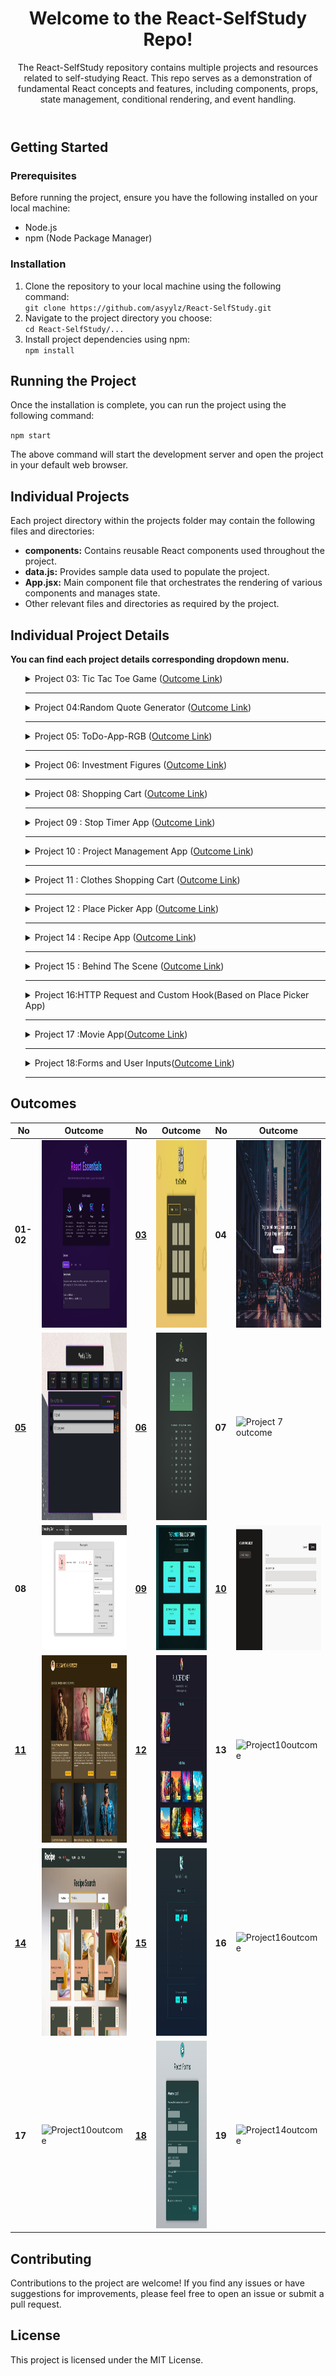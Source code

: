 <body>
  <header>
    <h1>Welcome to the React-SelfStudy Repo!</h1>
    <p>The React-SelfStudy repository contains multiple projects and resources related to self-studying React. This repo
      serves as a demonstration of fundamental React concepts and features, including components, props, state
      management, conditional rendering, and event handling.</p>
  </header>
  <section id="getting-started">
    <h2>Getting Started</h2>
    <h3>Prerequisites</h3>
    <p>Before running the project, ensure you have the following installed on your local machine:</p>
    <ul>
      <li>Node.js</li>
      <li>npm (Node Package Manager)</li>
    </ul>
    <h3>Installation</h3>
    <ol>
      <li>Clone the repository to your local machine using the following command:</li>
      <code>git clone https://github.com/asyylz/React-SelfStudy.git</code>
      <li>Navigate to the project directory you choose:</li>
      <code>cd React-SelfStudy/...</code>
      <li>Install project dependencies using npm:</li>
      <code>npm install</code>
    </ol>
  </section>

  <section id="running-project">
    <h2>Running the Project</h2>
    <p>Once the installation is complete, you can run the project using the following command:</p>
    <code>npm start</code>
    <p>The above command will start the development server and open the project in your default web browser.</p>
  </section>

  <section id="individual-projects">
    <h2>Individual Projects</h2>
    <p>Each project directory within the projects folder may contain the following files and directories:</p>
    <ul>
      <li><strong>components:</strong> Contains reusable React components used throughout the project.</li>
      <li><strong>data.js:</strong> Provides sample data used to populate the project.</li>
      <li><strong>App.jsx:</strong> Main component file that orchestrates the rendering of various components and
        manages state.</li>
      <li>Other relevant files and directories as required by the project.</li>
    </ul>
  </section>
  <section id="individual-readmes">
    <h2>Individual Project Details</h2>
    <p><strong>You can find each project details corresponding dropdown menu.</strong></p>
    <ul>
      <!-- -------------------- Project-3 -------------------- -->
      <details>
        <summary>Project 03: Tic Tac Toe Game (<a href="https://glittery-tapioca-e95324.netlify.app/">Outcome Link</a>)
        </summary>
        <br>
        <p> <strong>
            <h3>Description:</h3>
          </strong> This is a simple project management app built with React. It allows users to
          create projects, add tasks to projects, and manage tasks within projects.
          <strong>
            <h3>Features:</h3>
          </strong>
          <em>Player Name Editing:</em> Users can edit the name of a player by clicking the "Edit" button next to the
          player's name.
          <br>
          <em>Dynamic Display:</em>The component dynamically switches between displaying the player's name as text or as
          an editable input field based on user interaction.
          <br>
          <em>Save Changes:</em>Users can save changes made to the player's name by clicking the "Save" button.
          <br>
          <strong>
            <h3>Notes:</h3>
          </strong>
          This project was created as part of an educational course on Udemy and is intended for learning purposes only.
          All credit for the project idea and implementation goes to the course instructors and authors.
        </p>
      </details>
      <hr>
      <!-- -------------------- Project-4 -------------------- -->
      <details>
        <summary>Project 04:Random Quote Generator (<a href="https://quotegenerator-asy.netlify.app/">Outcome Link</a>)
        </summary>
        <br>
        <p> <strong>
            <h3>Description:</h3>
          </strong> This simple yet powerful application is designed to inspire and motivate you with a variety of
          quotes. Built with React and JavaScript, the app demonstrates the practical use of these technologies in a fun
          and engaging project.
          <strong>
            <h3>Features:</h3>
          </strong>
          <em>Random Quote Generation:</em> Get a new random quote at the click of a button.
          <br>
        </p>
      </details>
      <hr>
      <!-- -------------------- Project-5 -------------------- -->
      <details>
        <summary>Project 05: ToDo-App-RGB (<a href="https://to-do-app-rgb-style.vercel.app/">Outcome Link</a>)
        </summary>
        <br>
        <p> <strong>
            <h3>You can reach its own repo</h3>(<a
              href="https://github.com/asyylz/React-SelfStudy/tree/main/05-ToDo-App-RGB">here</a>)
          </strong>
        </p>
      </details>
      <hr>
      <!-- -------------------- Project-6 -------------------- -->
      <details>
        <summary>Project 06: Investment Figures (<a href="https://investmentfigures.netlify.app/">Outcome Link</a>)
        </summary>
        <br>
        <p> <strong>
            <h3>Description:</h3>
          </strong> The Investment Figures App is designed to help users track and analyze their investment portfolios.
          Whether you are an individual investor or a financial advisor, this app provides essential tools to manage
          your investments efficiently. The app offers a user-friendly interface to input, view, and analyze investment
          data, helping you make informed financial decisions.
          <strong>
            <h3>Features:</h3>
          </strong>
          <em>User Input Forms:</em> Easily input your investment details such as initial investment, annual investment,
          expected return, and duration using a user-friendly form interface.
          <br>
        </p>
      </details>
      <hr>
      <!-- -------------------- Project-7 -------------------- -->
      <!-- -------------------- Project-8 -------------------- -->
      <details>
        <summary>Project 08: Shopping Cart (<a href="https://asy-shoppingcart.netlify.app/">Outcome Link</a>)
        </summary>
        <br>
        <p> <strong>
            <h3>Description:</h3>
          </strong>The Simple Shopping Cart App is a lightweight web application that allows users to add products to a
          shopping cart. It provides a straightforward interface for managing products, including their names, images,
          prices, and quantities. Whether you're building a prototype or a small-scale e-commerce platform, this app
          offers essential functionality for handling product data and user interactions.
          <strong>
            <h3>Features:</h3>
          </strong>
          <em>Add Products:</em>Easily add new products to the shopping cart by providing details such as product name,
          image, price, and quantity.
          <br>
          <em>View Product Details:</em> Each product displayed in the cart includes essential information like name,
          image, price, and quantity.
          <br>
          <em>Update Product Quantities:</em>Modify the quantity of products in the cart to adjust for changes in user
          preferences or availability.
          <br>
          <em>Responsive Design:</em>Enjoy a seamless user experience on various devices, including desktops, tablets,
          and smartphones, thanks to the app's responsive design.
          <br>
        </p>
      </details>
      <hr>
      <!-- -------------------- Project-9 -------------------- -->
      <details>
        <summary>Project 09 : Stop Timer App (<a href="https://eclectic-belekoy-7f7658.netlify.app/">Outcome Link</a>)
        </summary>
        <br>
        <p> <strong>
            <h3>Description:</h3>
          </strong>
          The Timer Challenge component is a React component designed to facilitate timed challenges or activities. It
          includes features for starting, stopping, and resetting a timer, as well as displaying the remaining time and
          managing a modal dialog for displaying results.
          <strong>
            <h3>Features:</h3>
          </strong>
          <em>Timer Management:</em>Start, stop, and reset the timer for the challenge.
          <br>
          <em>Dynamic Display:</em>Display the remaining time dynamically during the challenge.
          <br>
          <em>Result Modal:</em>Open a modal dialog to display the results of the challenge upon completion.
          <br>
          <strong>
            <h3>Notes:</h3>
          </strong>
          This project was created as part of an educational course on Udemy and is intended for learning purposes only.
          All credit for the project idea and implementation goes to the course instructors and authors.
        </p>
      </details>
      <hr>
      <!-- -------------------- Project-10 -------------------- -->
      <details>
        <summary>Project 10 : Project Management App (<a href="https://managementproject.netlify.app/">Outcome Link</a>)
        </summary>
        <br>
        <p> <strong>
            <h3>Description:</h3>
          </strong> This is a simple project management app built with React. It allows users to
          create projects, add tasks to projects, and manage tasks within projects.
          <strong>
            <h3>Features:</h3>
          </strong>
          <em>Project Management:</em> Users can create new projects, view existing projects, and delete projects.
          <br>
          <em>Task Management:</em>Within each project, users can add tasks, delete tasks, and view all tasks associated
          with the project.
          <br>
          <strong>
            <h3>Usage:</h3>
          </strong>
          <em>Creating a Project:</em> Click on the "Add Project" button in the sidebar to create a new project. Enter
          the project details and click "Save".
          <br>
          <em>Managing Tasks:</em> Select a project from the sidebar to view and manage tasks associated with that
          project. You can add tasks, delete tasks, and view all tasks.
          <br>
          <em>Deleting a Project:</em> To delete a project, select the project from the sidebar and click the "Delete
          Project"
          button.
          <br>
          <strong>
            <h3>Notes:</h3>
          </strong>
          This project was created as part of an educational course on Udemy and is intended for learning purposes only.
          All credit for the project idea and implementation goes to the course instructors and authors.
        </p>
      </details>
      <hr>
      <!-- -------------------- Project-11 -------------------- -->
      <details>
        <summary>Project 11 : Clothes Shopping Cart (<a href="https://elegantclothesshopping.netlify.app/">Outcome
            Link</a>)
        </summary>
        <br>
        <p> <strong>
            <h3>Description:</h3>
          </strong>The Clothes Shopping Site is an interactive and user-friendly web application designed for online
          shopping. This site allows users to browse a variety of clothing items, add them to their cart, and view their
          selections in a modal cart. The application leverages the Context API to manage state efficiently, providing a
          seamless shopping experience.
          <strong>
            <h3>Features:</h3>
          </strong>
          <em>Product Catalog:</em>Browse a diverse collection of clothing items with detailed descriptions and
          images.
          <br>
          <em>Add to Cart:</em>Easily add selected clothing items to the shopping cart with a single click.
          <br>
          <em>Modal Cart:</em>View the contents of the shopping cart in a sleek modal that overlays the current
          page, allowing users to review their selections without navigating away from the product catalog.
          <br>
          <em>Context API for State Management:</em>Utilize the Context API for efficient and centralized state
          management, ensuring consistent and reliable updates to the cart across the application.
          <br>
          <em>Quantity Adjustment:</em>Adjust the quantity of items in the cart directly from the modal, making
          it easy to increase or decrease the number of items.
          <br>
          <strong>
            <h3>Notes:</h3>
          </strong>
          This project was created as part of an educational course on Udemy and is intended for learning purposes only.
          All credit for the project idea and implementation goes to the course instructors and authors.
        </p>
      </details>
      <hr>
      <!-- -------------------- Project-12 -------------------- -->
      <details>
        <summary>Project 12 : Place Picker App (<a href="https://placechose.netlify.app/">Outcome Link</a>)
        </summary>
        <br>
        <p> <strong>
            <h3>Description:</h3>
          </strong>The "PlacePicker" app allows users to create and manage their personal collection of places they
          would like to visit or have visited. With a user-friendly interface, users can easily browse through available
          places, select them for their collection, and remove them if needed. The app also provides a feature to sort
          available places based on the user's current location, making it convenient for users to discover nearby
          places of interest.
          <strong>
            <h3>Features:</h3>
          </strong>
          <em>Personalized Collection:</em> Users can create their own collection of places they want to visit or have
          visited, making it easy to keep track of their travel goals and experiences.
          <br>
          <em>Geolocation Sorting:</em>Utilizing geolocation services, the app sorts available places based on the
          user's current location, enabling users to discover nearby attractions effortlessly.
          <br>
          <em>Modal Confirmation: </em> When removing a selected place from their collection, users are presented with a
          modal confirmation dialog to ensure accurate removal.
          <br>
          <em>ProgressBar:</em>A customizable progress bar component that displays the remaining time and triggers a
          callback function when the timer expires.
          <br>
          <strong>
            <h3>Notes:</h3>
          </strong>
          This project was created as part of an educational course on Udemy and is intended for learning purposes only.
          All credit for the project idea and implementation goes to the course instructors and authors.
        </p>
      </details>
      <hr>
      <!-- -------------------- Project-14-------------------- -->
      <details>
        <summary>Project 14 : Recipe App (<a href="https://recipereciperecipe.netlify.app/">Outcome Link</a>)
        </summary>
        <br>
        <p> <strong>
            <h3>Description:</h3>
          </strong>The Recipe app is a web application designed to provide users with a convenient way to discover,
          save, and organize their favorite recipes. With an intuitive user interface and a vast database of recipes,
          users can explore a variety of dishes, find inspiration for their next meal, and create a personalized
          collection of favorite recipes.
          <strong>
            <h3>Features:</h3>
          </strong>
          <u><b>Search Recipes:</b></u> Users can search for recipes based on dish name or meal types.
          <br>
          <u><b>Save Favorites:</b></u>Logged-in users can save their favorite recipes to access them later with ease.
          Saved recipes are associated with the user's account.
          <br>
          <u><b>User Registration:</b></u>New users can register for an account by providing basic information such as
          name, email address, and password.
          <br>
          <u><b>User Login:</b></u>When a user interacts with the application, their data, including favorite recipes,
          is
          stored in the browser's local storage.
          This allows users to maintain their favorite recipes across different sessions without the need for
          server-side storage.
          <br>
          <u><b>Storing User Data:</b></u>Registered users can securely log in to their accounts using their email
          address
          and password.
          <br>
          <u><b>Responsive Design:</b></u>The app is optimized for various devices, including desktops, tablets, and
          mobile phones, ensuring a seamless user experience across platforms.
          <br>
        </p>
      </details>
      <hr>
      <!-- -------------------- Project-15 -------------------- -->
      <details>
        <summary>Project 15 : Behind The Scene (<a href="https://behindthescene-asy.netlify.app/">Outcome Link</a>)
        </summary>
        <br>
        <p> <strong>
            <h3>Description:</h3>
          </strong>This React application features a simple counter component that allows users to increment or
          decrement a numeric value. Additionally, it provides functionality to track the history of counter changes and
          determine whether the initial counter value is a prime number. With a straightforward interface it tracks
          numeric values and analyzes their properties. By displaying the prime number status of the initial value and
          maintaining a history of changes, users can gain insights into the behavior of the counter over time.
        <h3>Features:</h3>
        </strong>
        <u><b>Increment and Decrement:</b></u>Users can increment or decrement the counter value using the provided
        buttons.
        <br>
        <u><b>Prime Number Check: </b></u>The application determines whether the initial counter value is a prime number
        and displays the result.
        <br>
        <u><b>Counter History:</b></u>The app maintains a history of counter changes, showing the value and the
        direction of change (increment or decrement).
        <br>
        <u><b>useState, useMemo, useCallback, useEffect:</b></u>React hooks are utilized for managing component state,
        memoization, event handling, and side effects.
        <br>
        <u><b>Aim:</b></u>The Counter App aims to provide insights into the inner workings of React, helping developers
        grasp fundamental concepts and mechanisms that power React applications. By examining the codebase and observing
        the app's behavior, users can gain a deeper understanding of the key concepts.
        <strong>
          <h3>Notes:</h3>
        </strong>
        This project was created as part of an educational course on Udemy and is intended for learning purposes only.
        All credit for the project idea and implementation goes to the course instructors and authors.
        </p>
      </details>
      <hr>
      <!-- -------------------- Project-16 -------------------- -->
      <details>
        <summary>Project 16:HTTP Request and Custom Hook(Based on Place Picker App)
        </summary>
        <br>
        This project consists of both front-end and back-end components based on Place Picker App in project
        11, named Place Picker.The PlacePicker app consists of a Node.js back-end using Express for handling HTTP
        requests and a React front-end for user interaction. It allows users to manage their collection of places, with
        features for adding, removing, and updating places both locally and on the server. The project demonstrates
        concepts such as server setup, HTTP communication, state management, component composition, and error handling
        in both the back-end and front-end contexts.
        <br>
        <p> <strong>
            <h3>Back-end (Node.js with Express):</h3>
          </strong>
          <u><b>Express Server Setup:</b></u>An Express server is set up to handle HTTP requests.
          <br>
          <u><b>Static File Serving:</b></u> The express.static middleware serves static files from the "images"
          directory.
          <br>
          <u><b>Body Parsing Middleware:</b></u>The body-parser middleware is used to parse incoming JSON requests.
          <br>
          <u><b>CORS Configuration:</b></u>
          Cross-Origin Resource Sharing (CORS) is configured to allow requests from all domains.
          <br>
          <u><b>Endpoints:</b></u>
          <li>/places: GET endpoint to retrieve a list of places from a JSON file.</li>
          <li>/user-places: GET endpoint to retrieve user-specific places from a JSON file.</li>
          <li>/user-places: PUT endpoint to update user-specific places in a JSON file.
          </li>
          <br>
          <u><b>Error Handling:</b></u>
          A 404 handler middleware is added to handle requests for undefined routes.
          <br>
          <strong>
            <h3>Front-end (React):</h3>
          </strong>
          <u><b>State Management:</b></u> React state and ref hooks (useState and useRef) are used for managing state
          and refs within the components.
          <br>
          <u><b>HTTP Requests:</b></u> The fetchUserPlaces and updateUserPlaces functions are imported from "./http.js",
          which handle HTTP requests to fetch and update user-specific places.
          <br>
          <u><b>Custom Hooks:</b></u>
          The useFetch hook from "./hooks/use-fetch.js" is used to fetch data from the server and manage
          loading and error states.
          <br>
        </p>
      </details>
      <hr>
      <!-- -------------------- Project-17 -------------------- -->
      <details>
        <summary>Project 17 :Movie App(<a href="">Outcome Link</a>)
        </summary>
        <br>
        <p> <strong>
            <h3>Description:</h3>
          </strong>
        <h3>Features:</h3>
        </strong>
        <u><b></b></u>
        </p>
      </details>
      <hr>
      <!-- -------------------- Project-18 -------------------- -->
      <details>
        <summary>Project 18:Forms and User Inputs(<a href="https://form-exprience.netlify.app/">Outcome Link</a>)
        </summary>
        <br>
        <p>This app demonstrates three different approaches to building login forms in React
          <strong>
            <h3>1. State-based Login Form</h3>
          </strong>This part of the app utilizes React's built-in state management to handle form data and validation.
          Here's how it works:
          <br>
          <u><b>State Management:</b></u>State variables (emailValue and passwordValue) are managed using the useState
          hook from React.
          <br>
          <u><b>Input Handling and Validation:</b></u>Input changes and blur events are handled using custom functions
          (handleEmailChange, handlePasswordChange, handleEmailBlur, handlePasswordBlur). Validation is performed inline
          within the component.
          <br>
          <u><b>Form Submission: </b></u>The handleSubmit function is responsible for form submission. It checks for
          validation errors before logging the email and password values to the console.
          <br>
          <strong>
            <h3>2. useRef-based Login Form</h3>
          </strong>
          This section of the app utilizes React's useRef hook to manage input elements and their values. Here's how it
          differs from the state-based for.
          <br>
          <u><b>Input Management with useRef: </b></u> Instead of managing input values in state, useRef is used to
          reference input elements directly. This approach avoids re-renders caused by state updates.
          <br>
          <u><b>Validation Logic:</b></u>Similar to the state-based form, validation logic is implemented within the
          component using conditionals based on input values.
          <br>
          <u><b>Form Submission:</b></u> Form submission handling remains the same as the state-based form.
          <br>
          <strong>
            <h3> Form submission handling remains the same as the state-based form.</h3>
          </strong>In this part of the app, a custom input component (Input) and a custom hook (useInput) are introduced
          to encapsulate input handling and validation logic. Here's how it's implemented:
          <br>
          <u><b>Custom Input Component:</b></u>The Input component abstracts away the repetitive code for rendering
          input fields and error messages. It receives props for label, type, value, onBlur, onChange, and error to
          customize its behavior and appearance.
          <br>
          <u><b>Custom Hook (useInput):</b></u>The useInput hook encapsulates the logic for handling input changes, blur
          events, and validation. It abstracts away the repetitive logic related to input handling and validation,
          making the component cleaner and more maintainable.
          <br>
          <u><b>Form Submission:</b></u> Form submission handling remains the same as the previous forms, where
          validation errors are checked before logging the email and password values to the console.
          <br>
          <strong>
            <h3>Notes:</h3>
          </strong>
          This project was created as part of an educational course on Udemy and is intended for learning purposes only.
          All credit for the project idea and implementation goes to the course instructors and authors.
        </p>
      </details>
      <hr>
    </ul>
  </section>
  <section id="outcomes">
    <h2>Outcomes</h2>
    <table>
      <thead>
        <tr>
          <th>No</th>
          <th>Outcome</th>
          <th>No</th>
          <th>Outcome</th>
          <th>No</th>
          <th>Outcome</th>
        </tr>
      </thead>
      <tbody>
        <tr>
          <td><strong>01-02</strong></td>
          <td><img
              src="https://github.com/asyylz/React-SelfStudy/blob/28548769f47460df1efee60746b7f4d4af1c71fa/01-starting-project/01-outcome.jpg"
              width="300" height="300" alt="Project01outcome"></td>
          <td><strong><a href="https://glittery-tapioca-e95324.netlify.app/">03</a></strong></td>
          <td><img src="https://github.com/asyylz/React-SelfStudy/blob/main/03-TicTacToe-Game/public/outcome.jpg"
              width="300" height="300" alt="Project02outcome"></td>
          <td><strong>04</strong></td>
          <td><img
              src="https://github.com/asyylz/React-SelfStudy/blob/bb1d3418d4a6807ffc00b59876d02a53a613a23d/04-Random-Quote-Generator/public/output.jpg"
              width="300" height="300" alt="Project04outcome"></td>
        </tr>
        <tr>
          <td><strong><a href="https://to-do-app-rgb-style.vercel.app/">05</a></strong></td>
          <td><img src="https://github.com/asyylz/React-SelfStudy/blob/main/05-ToDo-App-RGB/public/outcome.jpg"
              width="300" height="300" alt="Project02outcome"></td>
          <td><strong><a href="https://investmentfigures.netlify.app/">06</a></strong></td>
          <td><img src="https://github.com/asyylz/React-SelfStudy/blob/main/06-InvestmentFigures/public/outcome.jpg"
              width="300" height="300" alt="Project06outcome"></td>
          <td><strong>07</strong></td>
          <td><img src="" width="300" height="300" alt="Project 7 outcome"></td>
        </tr>
        <tr>
          <td><strong><a href="https://asy-shoppingcart.netlify.app/"></a>08</strong></td>
          <td><img
              src="https://github.com/asyylz/React-SelfStudy/blob/332114115b32f14cc10be3691b7626a622b7cfbb/08-Shopping-Cart/public/outcome.jpeg"
              width="300" height="200" alt="Project 8 outcome"></td>
          <td><strong><a href="https://eclectic-belekoy-7f7658.netlify.app/">09</a></strong></td>
          <td><img
              src="https://github.com/asyylz/React-SelfStudy/blob/ee6ed3c8a88035533ff2ec9bde401be024f314e6/09-StopTimer/public/outcome.jpg"
              width="300" height="200" alt="Project 11 outcome"></td>
          <td><strong><a href="https://managementproject.netlify.app/">10</a></strong></td>
          <td><img
              src="https://github.com/asyylz/React-SelfStudy/blob/c9cca21ee3a9299e9b7fb84cd49f5b0946083b42/10-ManagementApp/public/outcome.jpg"
              width="300" height="200" alt="Project10outcome"></td>
        </tr>
        <tr>
          <td><strong><a href="https://elegantclothesshopping.netlify.app/">11</a></strong></td>
          <td><img
              src="https://github.com/asyylz/React-SelfStudy/blob/c0450136f5e457e4edc3205e532b5c7221d8c8b7/11-Cart/public/output.jpeg"
              width="300" height="300" alt="Project12outcome"></td>
          <td><strong><a href="">12</a></strong></td>
          <td><img
              src="https://github.com/asyylz/React-SelfStudy/blob/e9ecdf02efe9d40f0f64ef5975bf2ba6d96aef26/12-PlacePicker/public/outcome.jpg"
              width="300" height="300" alt="Project12outcome"></td>
          <td><strong>13</strong></td>
          <td><img src="" width="300" height="300" alt="Project10outcome"></td>
        </tr>
        <tr>
          <td><strong><a href="https://recipereciperecipe.netlify.app/">14</a></strong></td>
          <td><img
              src="https://github.com/asyylz/React-SelfStudy/blob/4fef44e523867ca8f335c6ae5721930d16149753/14-RecipeApp/public/outcome.jpg"
              width="300" height="300" alt="Project12outcome"></td>
          <td><strong><a href="https://behindthescene-asy.netlify.app/">15</a></strong></td>
          <td><img
              src="https://github.com/asyylz/React-SelfStudy/blob/1c9a3bb121ad2fca7b515d1c4439d98ccb9fa3b7/15-BehindTheScene-App/public/outcome.jpeg"
              width="300" height="300" alt="Project14outcome"></td>
          <td><strong><a href="https://behindthescene-asy.netlify.app/"></a>16</strong></td>
          <td><img src="" width="300" height="300" alt="Project16outcome"></td>
        </tr>
        <tr>
          <td><strong>17</strong></td>
          <td><img src="" width="300" height="300" alt="Project10outcome"></td>
          <td><strong><a href="https://form-exprience.netlify.app/">18</a></strong></td>
          <td><img
              src="https://github.com/asyylz/React-SelfStudy/blob/72dab516f7147bd2c33955288a34871e2f51313b/18-FormsAndUserInputs/public/outcome.jpeg"
              width="300" height="300" alt="Project12outcome"></td>
          <td><strong>19</strong></td>
          <td><img src="" width="300" height="300" alt="Project14outcome"></td>
        </tr>
      </tbody>
    </table>
  </section>

  <footer>
    <h2>Contributing</h2>
    <p>Contributions to the project are welcome! If you find any issues or have suggestions for improvements, please
      feel free to open an issue or submit a pull request.</p>
    <h2>License</h2>
    <p>This project is licensed under the MIT License.</p>
  </footer>
</body>